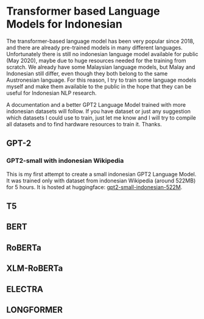 # Transformer based Language Models for Indonesian

The transformer-based language model has been very popular since 2018, and there are already pre-trained models 
in many different languages. Unfortunately there is still no indonesian language model available for public 
(May 2020), maybe due to huge resources needed  for the training from scratch. We already have some Malaysian 
language models, but Malay and Indonesian still differ, even though they both belong to the same Austronesian 
language. For this reason, I try to train some language models myself and make them available to the public in 
the hope that they can be useful for Indonesian NLP research.

A documentation and a better GPT2 Language Model trained with more indonesian datasets will follow. 
If you have dataset or just any suggestion which datasets I could use to train, just let me know and I will try to 
compile all datasets and to find hardware resources to train it. Thanks.

## GPT-2
### GPT2-small with indonesian Wikipedia
This is my first attempt to create a small indonesian GPT2 Language Model. It was trained only with dataset from 
indonesian Wikipedia (around 522MB) for 5 hours. It is hosted at huggingface:
[gpt2-small-indonesian-522M](https://huggingface.co/cahya/gpt2-small-indonesian-522M). 


## T5

## BERT

## RoBERTa

## XLM-RoBERTa

## ELECTRA

## LONGFORMER
